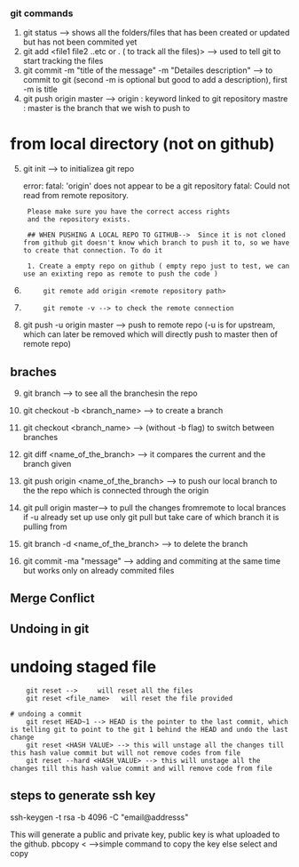 ### git commands
1. git status  --> shows all the folders/files that has been created or updated but has not been commited yet
2. git add <file1 file2 ..etc  or . ( to track all the files)> --> used to tell git to start tracking the files
3. git commit -m "title of the message" -m "Detailes description" --> to commit to git (second -m is optional but good to add a description), first -m is title
4. git push origin master -->
            origin : keyword linked to git repository
            mastre : master is the branch that we wish to push to

# from local directory (not on github)
5. git init --> to initializea git repo

    error:
        fatal: 'origin' does not appear to be a git repository
        fatal: Could not read from remote repository.

        Please make sure you have the correct access rights
        and the repository exists.

        ## WHEN PUSHING A LOCAL REPO TO GITHUB-->  Since it is not cloned from github git doesn't know which branch to push it to, so we have to create that connection. To do it
        
        1. Create a empty repo on github ( empty repo just to test, we can use an exixting repo as remote to push the code )
6.          git remote add origin <remote repository path>
7.          git remote -v --> to check the remote connection

8. git push -u origin master --> push to remote repo (-u is for upstream, which can later be removed which will directly push to master then of remote repo)

## braches 
9. git branch --> to see all the branchesin the repo
10. git checkout -b <branch_name> --> to create a branch 
11. git checkout <branch_name>  --> (without -b flag) to switch between branches
12. git diff <name_of_the_branch> --> it compares the current and the branch given 
13. git push origin <name_of_the_branch>  --> to push our local branch to the the repo which is connected through the origin 
14. git pull origin master--> to pull the changes fromremote to local brances if -u already set up use only git pull but take care of which branch it is pulling from

15. git branch -d <name_of_the_branch>  --> to delete the branch
16. git commit -ma "message" --> adding and commiting at the same time but works only on already commited files

## Merge Conflict


## Undoing in git
   # undoing staged file
        git reset -->     will reset all the files
        git reset <file_name>   will reset the file provided

    # undoing a commit
        git reset HEAD~1 --> HEAD is the pointer to the last commit, which is telling git to point to the git 1 behind the HEAD and undo the last change
        git reset <HASH VALUE> --> this will unstage all the changes till this hash value commit but will not remove codes from file
        git reset --hard <HASH_VALUE> --> this will unstage all the changes till this hash value commit and will remove code from file



## steps to generate ssh key
ssh-keygen -t rsa -b 4096 -C "email@addresss"

This will generate a public and private key, public key is what uploaded to the github.
pbcopy < <apth to the file> -->simple command to copy the key else select and copy
                            